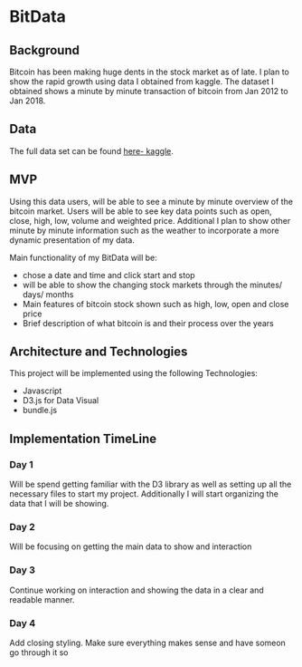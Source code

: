 # BitData

## Background
Bitcoin has been making huge dents in the stock market as of late.  I plan to show the rapid growth using data I obtained from kaggle. The dataset I obtained shows a minute by minute transaction of bitcoin from Jan 2012 to Jan 2018.


## Data
The full data set can be found [here- kaggle](https://www.kaggle.com/mczielinski/bitcoin-historical-data).


## MVP

Using this data users, will be able to see a minute by minute overview of the bitcoin market. Users will be able to see key data points such as open, close, high, low, volume and weighted price. Additional I plan to show other minute by minute information such as the weather to incorporate a more dynamic presentation of my data.

Main functionality of my BitData will be:

  * chose a date and time and click start and stop
  * will be able to show the changing stock markets through the minutes/ days/ months
  * Main features of bitcoin stock shown such as high, low, open and close price
  * Brief description of what bitcoin is and their process over the years


## Architecture and Technologies

This project will be implemented using the following Technologies:

  * Javascript
  * D3.js for Data Visual
  * bundle.js


## Implementation TimeLine

### Day 1
Will be spend getting familiar with the D3 library as well as setting up all the necessary files to start my project.  Additionally I will start organizing the data that I will be showing.
### Day 2

Will be focusing on getting the main data to show and interaction

### Day 3
Continue working on interaction and showing the data in a clear and readable manner.

### Day 4
Add closing styling.  Make sure everything makes sense and have someon go through it so 

